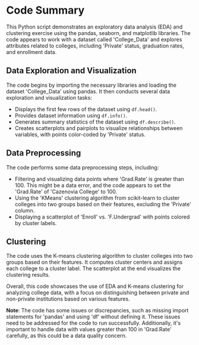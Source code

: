 # Code Summary

This Python script demonstrates an exploratory data analysis (EDA) and clustering exercise using the pandas, seaborn, and matplotlib libraries. The code appears to work with a dataset called 'College_Data' and explores attributes related to colleges, including 'Private' status, graduation rates, and enrollment data.

## Data Exploration and Visualization

The code begins by importing the necessary libraries and loading the dataset 'College_Data' using pandas. It then conducts several data exploration and visualization tasks:

- Displays the first few rows of the dataset using `df.head()`.
- Provides dataset information using `df.info()`.
- Generates summary statistics of the dataset using `df.describe()`.
- Creates scatterplots and pairplots to visualize relationships between variables, with points color-coded by 'Private' status.

## Data Preprocessing

The code performs some data preprocessing steps, including:

- Filtering and visualizing data points where 'Grad.Rate' is greater than 100. This might be a data error, and the code appears to set the 'Grad.Rate' of 'Cazenovia College' to 100.
- Using the 'KMeans' clustering algorithm from scikit-learn to cluster colleges into two groups based on their features, excluding the 'Private' column.
- Displaying a scatterplot of 'Enroll' vs. 'F.Undergrad' with points colored by cluster labels.

## Clustering

The code uses the K-means clustering algorithm to cluster colleges into two groups based on their features. It computes cluster centers and assigns each college to a cluster label. The scatterplot at the end visualizes the clustering results.

Overall, this code showcases the use of EDA and K-means clustering for analyzing college data, with a focus on distinguishing between private and non-private institutions based on various features.

**Note**: The code has some issues or discrepancies, such as missing import statements for 'pandas' and using 'df' without defining it. These issues need to be addressed for the code to run successfully. Additionally, it's important to handle data with values greater than 100 in 'Grad.Rate' carefully, as this could be a data quality concern.
